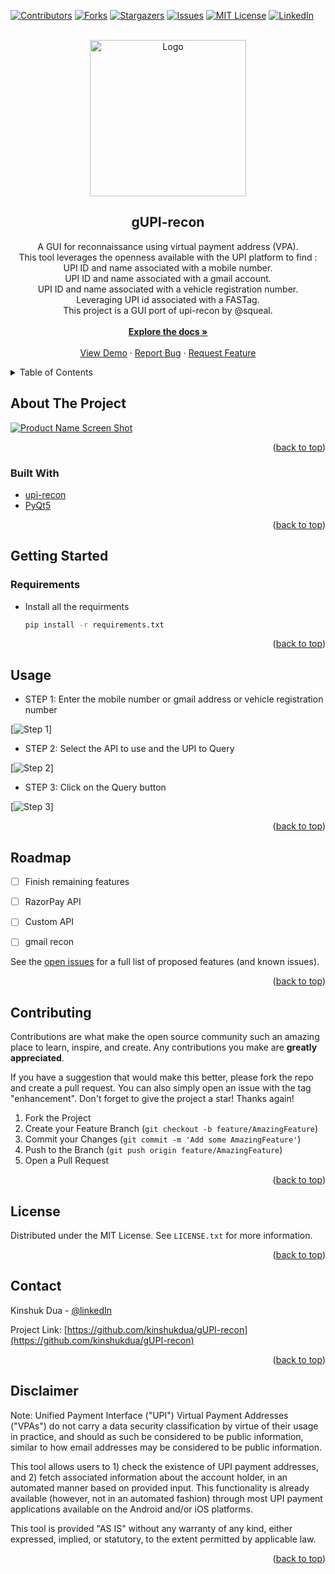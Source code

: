 <div id="top"></div>

[![Contributors][contributors-shield]][contributors-url]
[![Forks][forks-shield]][forks-url]
[![Stargazers][stars-shield]][stars-url]
[![Issues][issues-shield]][issues-url]
[![MIT License][license-shield]][license-url]
[![LinkedIn][linkedin-shield]][linkedin-url]

<!-- PROJECT LOGO -->
<br />
<div align="center">
  <a href="https://github.com/kinshukdua/gUPI-recon">
    <img src="./logo.png" alt="Logo" width="250" height="250">
  </a>

<h2 align="center">gUPI-recon</h2>

  <p align="center">
A GUI for reconnaissance using virtual payment address (VPA).<br />
This tool leverages the openness available with the UPI platform to find :<br />
UPI ID and name associated with a mobile number.<br />
UPI ID and name associated with a gmail account.<br />
UPI ID and name associated with a vehicle registration number.<br />
Leveraging UPI id associated with a FASTag.<br />
This project is a GUI port of upi-recon by @squeal.<br />
    <br />
    <a href="https://github.com/kinshukdua/gUPI-recon"><strong>Explore the docs »</strong></a>
    <br />
    <br />
    <a href="https://github.com/kinshukdua/gUPI-recon">View Demo</a>
    ·
    <a href="https://github.com/kinshukdua/gUPI-recon/issues">Report Bug</a>
    ·
    <a href="https://github.com/kinshukdua/gUPI-recon/issues">Request Feature</a>
  </p>
</div>



<!-- TABLE OF CONTENTS -->
<details>
  <summary>Table of Contents</summary>
  <li>
    <li>
      <a href="#about-the-project">About The Project</a>
      <ul>
        <li><a href="#built-with">Built With</a></li>
      </ul>
    </li>
    <li>
      <a href="#getting-started">Getting Started</a>
      <ul>
        <li><a href="#requirements">Requirements</a></li>
      </ul>
    </li>
    <li><a href="#usage">Usage</a></li>
    <li><a href="#roadmap">Roadmap</a></li>
    <li><a href="#contributing">Contributing</a></li>
    <li><a href="#license">License</a></li>
    <li><a href="#contact">Contact</a></li>
    <li><a href="#acknowledgments">Acknowledgments</a></li>
  </li>
</details>



<!-- ABOUT THE PROJECT -->
## About The Project

[![Product Name Screen Shot][product-screenshot]]()



<p align="right">(<a href="#top">back to top</a>)</p>



### Built With

* [upi-recon](https://github.com/qurbat/upi-recon/)
* [PyQt5](https://pypi.org/project/PyQt5/)

<p align="right">(<a href="#top">back to top</a>)</p>



<!-- GETTING STARTED -->
## Getting Started

### Requirements

* Install all the requirments

  ```sh
  pip install -r requirements.txt
  ```

<p align="right">(<a href="#top">back to top</a>)</p>



<!-- USAGE EXAMPLES -->
## Usage
* STEP 1: Enter the mobile number or gmail address or vehicle registration number
     
[![Step 1][usage-1]]
    
* STEP 2: Select the API to use and the UPI to Query
    
[![Step 2][usage-2]]
   
* STEP 3: Click on the Query button
      
[![Step 3][usage-3]]


<p align="right">(<a href="#top">back to top</a>)</p>



<!-- ROADMAP -->
## Roadmap
- [ ] Finish remaining features
- [ ] RazorPay API
- [ ] Custom API
- [ ] gmail recon


See the [open issues](https://github.com/kinshukdua/gUPI-recon/issues) for a full list of proposed features (and known issues).

<p align="right">(<a href="#top">back to top</a>)</p>



<!-- CONTRIBUTING -->
## Contributing

Contributions are what make the open source community such an amazing place to learn, inspire, and create. Any contributions you make are **greatly appreciated**.

If you have a suggestion that would make this better, please fork the repo and create a pull request. You can also simply open an issue with the tag "enhancement".
Don't forget to give the project a star! Thanks again!

1. Fork the Project
2. Create your Feature Branch (`git checkout -b feature/AmazingFeature`)
3. Commit your Changes (`git commit -m 'Add some AmazingFeature'`)
4. Push to the Branch (`git push origin feature/AmazingFeature`)
5. Open a Pull Request

<p align="right">(<a href="#top">back to top</a>)</p>



<!-- LICENSE -->
## License

Distributed under the MIT License. See `LICENSE.txt` for more information.

<p align="right">(<a href="#top">back to top</a>)</p>



<!-- CONTACT -->
## Contact

Kinshuk Dua - [@linkedIn](https://linkedin.com/in/dua)

Project Link: [https://github.com/kinshukdua/gUPI-recon](https://github.com/kinshukdua/gUPI-recon)

<p align="right">(<a href="#top">back to top</a>)</p>



<!-- ACKNOWLEDGMENTS -->
## Disclaimer
Note: Unified Payment Interface ("UPI") Virtual Payment Addresses ("VPAs") do not carry a data security classification by virtue of their usage in practice, and should as such be considered to be public information, similar to how email addresses may be considered to be public information.

This tool allows users to 1) check the existence of UPI payment addresses, and 2) fetch associated information about the account holder, in an automated manner based on provided input. This functionality is already available (however, not in an automated fashion) through most UPI payment applications available on the Android and/or iOS platforms.

This tool is provided "AS IS" without any warranty of any kind, either expressed, implied, or statutory, to the extent permitted by applicable law.
<p align="right">(<a href="#top">back to top</a>)</p>



<!-- MARKDOWN LINKS & IMAGES -->
<!-- https://www.markdownguide.org/basic-syntax/#reference-style-links -->
[contributors-shield]: https://img.shields.io/github/contributors/kinshukdua/gUPI-recon.svg?style=for-the-badge
[contributors-url]: https://github.com/kinshukdua/gUPI-recon/graphs/contributors
[forks-shield]: https://img.shields.io/github/forks/kinshukdua/gUPI-recon.svg?style=for-the-badge
[forks-url]: https://github.com/kinshukdua/gUPI-recon/network/members
[stars-shield]: https://img.shields.io/github/stars/kinshukdua/gUPI-recon.svg?style=for-the-badge
[stars-url]: https://github.com/kinshukdua/gUPI-recon/stargazers
[issues-shield]: https://img.shields.io/github/issues/kinshukdua/gUPI-recon.svg?style=for-the-badge
[issues-url]: https://github.com/kinshukdua/gUPI-recon/issues
[license-shield]: https://img.shields.io/github/license/kinshukdua/gUPI-recon.svg?style=for-the-badge
[license-url]: https://github.com/kinshukdua/gUPI-recon/blob/master/LICENSE.txt
[linkedin-shield]: https://img.shields.io/badge/-LinkedIn-black.svg?style=for-the-badge&logo=linkedin&colorB=555
[linkedin-url]: https://linkedin.com/in/dua
[product-screenshot]: screenshots/screenshot.png
[usage-1]: screenshots/usage1.png
[usage-2]: screenshots/usage2.png
[usage-3]: screenshots/usage3.png

